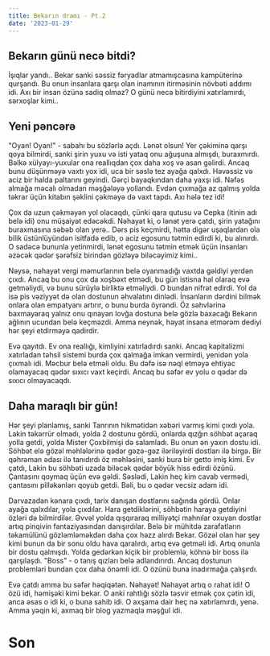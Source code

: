 ```yaml
---
title: Bekarın dramı - Pt.2
date: '2023-01-29'
---
```


## Bekarın günü necə bitdi?

İşıqlar yandı.. Bekar sanki səssiz fəryadlar atmamışcasına kampüterinə qurşandı. Bu onun insanlara qarşı olan inamının itirməsinin növbəti addımı idi. Axı bir insan özünə sadiq olmaz? O günü necə bitirdiyini xatırlamırdı, sərxoşlar kimi..

## Yeni pəncərə

"Oyan! Oyan!" - sabahı bu sözlərlə açdı. Lənət olsun! Yer çəkiminə qarşı qoya bilmirdi, sanki şirin yuxu və isti yataq onu ağuşuna almışdı, buraxmırdı. Bəlkə xülyayı-yuxular ona reallıqdan çox daha xoş və asan gəlirdi. Ancaq bunu düşünməyə vaxtı yox idi, uca bir səslə tez ayağa qalxdı. Həvəssiz və aciz bir halda paltarını geyindi. Gərçi bayaqkından daha yaxşı idi. Nəfəs almağa məcalı olmadan məşğələyə yollandı. Evdən çıxmağa az qalmış yolda təkrar üçün kitabın şəklini çəkməyə də vaxt tapdı. Axı hələ tez idi!

Çox da uzun çəkməyən yol olacaqdı, çünki qara qutusu və Cepka (itinin adı belə idi) onu müşaiyət edəcəkdi. Nəhayət ki, o lənət yerə çatdı, şirin yatağını buraxmasına səbəb olan yerə.. Dərs pis keçmirdi, hətta digər uşaqlardan ola bilik üstünlüyündən isitfadə edib, o aciz egosunu tətmin edirdi ki, bu alınırdı. O sadəcə bununla yetinmirdi, lənət egosunu tətmin etmək üçün insanları əzəcək qədər şərəfsiz birindən gözləyə biləcəyimiz kimi..

Nəysə, nəhayət vergi məmurlarının belə oyanmadığı vaxtda gəldiyi yerdən çıxdı. Ancaq bu onu çox da xoşbəxt etmədi, bu gün istisna hal olaraq evə getməliydi, və bunu sürüylə birliktə etməliydi. O bundan nifrət edirdi. Yol da isə pis vəziyyət də olan dostunun əhvalatını dinlədi. İnsanların dərdini bilmək onlara olan empatyanı artırır, o bunu burda öyrəndi. Öz səhvlərinə baxmayaraq yalnız onu qınayan lovğa dostuna belə gözlə baxacağı Bekarın ağlının ucundan belə keçməzdi. Amma neynək, həyat insana etmərəm dediyi hər şeyi etdirməyə qadirdir.

Evə qayıtdı. Ev ona reallığı, kimliyini xatırladırdı sanki. Ancaq kapitalizmi xatırladan təhsil sistemi burda çox qalmağa imkan vermirdi, yenidən yola çıxmalı idi. Məcbur belə etməli oldu. Bu dəfə isə nəql etməyə ehtiyac olamayacaq qədər sıxıcı vaxt keçirdi. Ancaq bu səfər ev yolu o qədər də sıxıcı olmayacaqdı.

## Daha maraqlı bir gün!

Hər şeyi planlamış, sanki Tanrının hikmətidən xəbəri varmış kimi çıxdı yola. Lakin təkərrür olmadı, yolda 2 dostunu gördü, onlarda qızğın söhbət açaraq yolla getdi, yolda Mister Çoxbilmişi də salamladı. Bu onun ən yaxın dostu idi. Söhbət elə gözəl məhlələrinə qədər gəzə-gəz iləriləyirdi dostları ilə birgə. Bir qəhrəman ədası ilə tanıdırdı öz məhləsini, sanki bura bir getto imiş kimi. Ev çatdı, Lakin bu söhbəti uzada biləcək qədər böyük hiss edirdi özünü. Çantasını qoymaq üçün evə gəldi. Səslədi, Lakin heç kim cavab vermədi, çantasını pilləkənlərı qoyub getdi. Bəli, bu o qədər vecsiz adam idi.

Darvazadan kənara çıxdı, tarix danışan dostlarını sağında gördü. Onlar ayağa qalxdılar, yola çıxdılar. Hara getdiklərini, söhbətin haraya getdiyini özləri də bilmirdilər. Əvvəl yolda qışqıraraq milliyətçi mahnılar oxuyan dostlar artıq pinqivin fantaziyasından danışırdılar. Belə bir mühitdə zarafatların təkamülünü gözləmləməkdən daha çox həzz alırdı Bekar. Gözəl olan hər şey kimi bunun da bir sonu oldu hava qaralırdı, artıq evə getməli idi. Artıq onunla bir dostu qalmışdı. Yolda gedərkən kiçik bir problemlə, köhnə bir boss ilə qarşılaşdı. "Boss" - o tanış qızları belə adlandırırdı. Ancaq dostunun problemləri bundan çox daha önəmli idi. O özünü buna inadırmağa çalışırdı.

Evə çatdı amma bu səfər həqiqətən. Nəhayət! Nəhayət artıq o rahat idi! O özü idi, həmişəki kimi bekar. O anki rahtlığı sözlə təsvir etmək çox çətin idi, anca əsas o idi ki, o buna sahib idi. O axşama dair heç nə xatırlamırdı, yenə. Amma yəqin ki, axmaq bir blog yazmaqla məşğul idi.

# Son

